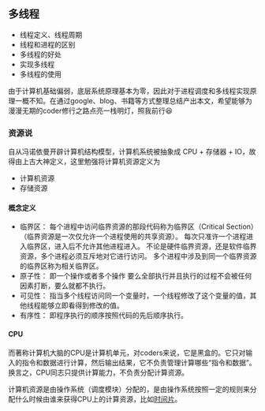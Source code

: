 ## 多线程
- 线程定义、线程周期
- 线程和进程的区别
- 多线程的好处
- 实现多线程
- 多线程的使用

由于计算机基础偏弱，底层系统原理基本为零，因此对于进程调度和多线程实现原理一概不知。在通过google、blog、书籍等方式整理总结产出本文，希望能够为漫漫无期的coder修行之路点亮一栈明灯，照我前行😆

### 资源说
自从冯诺依曼开辟计算机结构模型，计算机系统被抽象成 CPU + 存储器 + IO，故得由上古大神定义，这里勉强将计算机资源定义为

* 计算机资源
* 存储资源

#### 概念定义
- 临界区：
每个进程中访问临界资源的那段代码称为临界区（Critical Section）（临界资源是一次仅允许一个进程使用的共享资源）。 每次只准许一个进程进入临界区，进入后不允许其他进程进入。 不论是硬件临界资源，还是软件临界资源，多个进程必须互斥地对它进行访问。 多个进程中涉及到同一个临界资源的临界区称为相关临界区。
- 原子性：
即一个操作或者多个操作 要么全部执行并且执行的过程不会被任何因素打断，要么就都不执行。
- 可见性：
指当多个线程访问同一个变量时，一个线程修改了这个变量的值，其他线程能够立即看得到修改的值。
- 有序性：
即程序执行的顺序按照代码的先后顺序执行。



#### CPU
而著称计算机大脑的CPU是计算机单元，对coders来说，它是黑盒的。它只对输入的指令和数据进行计算，然后输出结果，它不负责管理计算哪些“指令和数据”。换言之，CPU同志只提供计算能力，不负责分配计算资源。

计算机资源是由操作系统（调度模块）分配的，是由操作系统按照一定的规则来分配什么时候由谁来获得CPU上的计算资源，比如[时间片](https://zh.wikipedia.org/wiki/%E6%97%B6%E9%97%B4%E7%89%87)。






